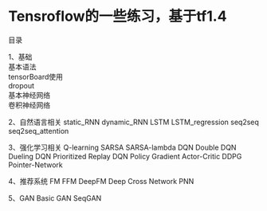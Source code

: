 Tensroflow的一些练习，基于tf1.4
======
目录

1、基础<br> 
    基本语法<br> 
    tensorBoard使用<br> 
    dropout<br> 
    基本神经网络<br> 
    卷积神经网络<br>

2、自然语言相关
    static_RNN
    dynamic_RNN
    LSTM
    LSTM_regression
    seq2seq
    seq2seq_attention

3、强化学习相关
    Q-learning
    SARSA
    SARSA-lambda
    DQN
    Double DQN
    Dueling DQN
    Prioritized Replay DQN
    Policy Gradient
    Actor-Critic
    DDPG
    Pointer-Network

4、推荐系统
    FM
    FFM
    DeepFM
    Deep Cross Network
    PNN

5、GAN
    Basic GAN
    SeqGAN
